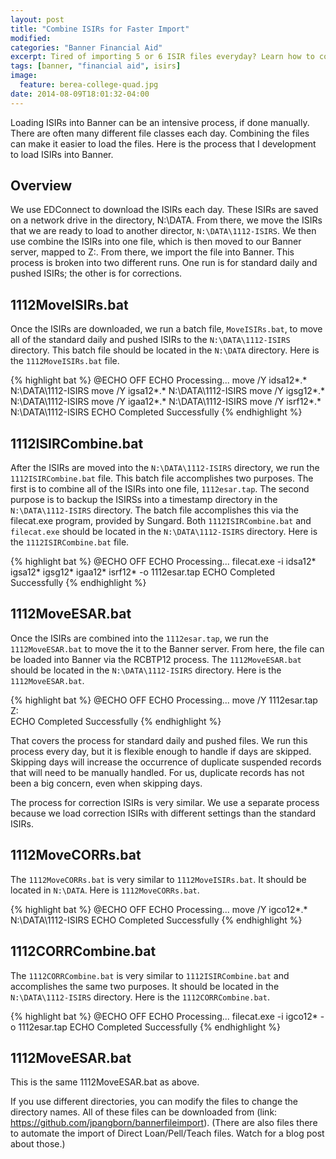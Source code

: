 ```yaml
---
layout: post
title: "Combine ISIRs for Faster Import"
modified:
categories: "Banner Financial Aid"
excerpt: Tired of importing 5 or 6 ISIR files everyday? Learn how to combine ISIRs and speed up your import process.
tags: [banner, "financial aid", isirs]
image:
  feature: berea-college-quad.jpg
date: 2014-08-09T18:01:32-04:00
---
```


Loading ISIRs into Banner can be an intensive process, if done manually. There are often many different file classes each day. Combining the files can make it easier to load the files. Here is the process that I development to load ISIRs into Banner.

## Overview

We use EDConnect to download the ISIRs each day. These ISIRs are saved on a network drive in the directory, N:\DATA. From there, we move the ISIRs that we are ready to load to another director, `N:\DATA\1112-ISIRS`. We then use combine the ISIRs into one file, which is then moved to our Banner server, mapped to Z:\. From there, we import the file into Banner. This process is broken into two different runs. One run is for standard daily and pushed ISIRs; the other is for corrections.

## 1112MoveISIRs.bat

Once the ISIRs are downloaded, we run a batch file, `MoveISIRs.bat`, to move all of the standard daily and pushed ISIRs to the `N:\DATA\1112-ISIRS` directory. This batch file should be located in the `N:\DATA` directory. Here is the `1112MoveISIRs.bat` file.

{% highlight bat %}
@ECHO OFF
ECHO Processing...
move /Y idsa12*.* N:\DATA\1112-ISIRS
move /Y igsa12*.* N:\DATA\1112-ISIRS
move /Y igsg12*.* N:\DATA\1112-ISIRS
move /Y igaa12*.* N:\DATA\1112-ISIRS
move /Y isrf12*.* N:\DATA\1112-ISIRS
ECHO Completed Successfully
{% endhighlight %}

## 1112ISIRCombine.bat

After the ISIRs are moved into the `N:\DATA\1112-ISIRS` directory, we run the `1112ISIRCombine.bat` file. This batch file accomplishes two purposes. The first is to combine all of the ISIRs into one file, `1112esar.tap`. The second purpose is to backup the ISIRSs into a timestamp directory in the `N:\DATA\1112-ISIRS` directory. The batch file accomplishes this via the filecat.exe program, provided by Sungard. Both `1112ISIRCombine.bat` and `filecat.exe` should be located in the `N:\DATA\1112-ISIRS` directory. Here is the `1112ISIRCombine.bat` file.

{% highlight bat %}
@ECHO OFF
ECHO Processing...
filecat.exe -i idsa12* igsa12* igsg12* igaa12* isrf12* -o 1112esar.tap
ECHO Completed Successfully
{% endhighlight %}

## 1112MoveESAR.bat

Once the ISIRs are combined into the `1112esar.tap`, we run the `1112MoveESAR.bat` to move the it to the Banner server. From here, the file can be loaded into Banner via the RCBTP12 process. The `1112MoveESAR.bat` should be located in the `N:\DATA\1112-ISIRS` directory. Here is the `1112MoveESAR.bat`.

{% highlight bat %}
@ECHO OFF
ECHO Processing...
move /Y 1112esar.tap Z:\
ECHO Completed Successfully
{% endhighlight %}

That covers the process for standard daily and pushed files. We run this process every day, but it is flexible enough to handle if days are skipped. Skipping days will increase the occurrence of duplicate suspended records that will need to be manually handled. For us, duplicate records has not been a big concern, even when skipping days.

The process for correction ISIRs is very similar. We use a separate process because we load correction ISIRs with different settings than the standard ISIRs.

## 1112MoveCORRs.bat

The `1112MoveCORRs.bat` is very similar to `1112MoveISIRs.bat`. It should be located in `N:\DATA`. Here is `1112MoveCORRs.bat`.

{% highlight bat %}
@ECHO OFF
ECHO Processing...
move /Y igco12*.* N:\DATA\1112-ISIRS
ECHO Completed Successfully
{% endhighlight %}

## 1112CORRCombine.bat

The `1112CORRCombine.bat` is very similar to `1112ISIRCombine.bat` and accomplishes the same two purposes. It should be located in the `N:\DATA\1112-ISIRS` directory. Here is the `1112CORRCombine.bat`.

{% highlight bat %}
@ECHO OFF
ECHO Processing...
filecat.exe -i igco12* -o 1112esar.tap
ECHO Completed Successfully
{% endhighlight %}

## 1112MoveESAR.bat

This is the same 1112MoveESAR.bat as above.

If you use different directories, you can modify the files to change the directory names. All of these files can be downloaded from (link: https://github.com/jpangborn/bannerfileimport). (There are also files there to automate the import of Direct Loan/Pell/Teach files. Watch for a blog post about those.)